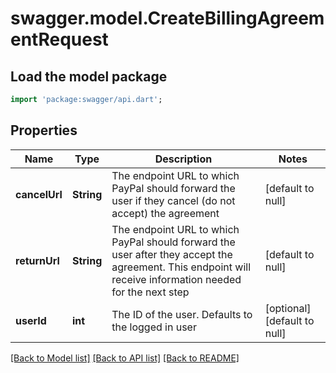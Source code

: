 # swagger.model.CreateBillingAgreementRequest

## Load the model package
```dart
import 'package:swagger/api.dart';
```

## Properties
Name | Type | Description | Notes
------------ | ------------- | ------------- | -------------
**cancelUrl** | **String** | The endpoint URL to which PayPal should forward the user if they cancel (do not accept) the agreement | [default to null]
**returnUrl** | **String** | The endpoint URL to which PayPal should forward the user after they accept the agreement. This endpoint will receive information needed for the next step | [default to null]
**userId** | **int** | The ID of the user. Defaults to the logged in user | [optional] [default to null]

[[Back to Model list]](../README.md#documentation-for-models) [[Back to API list]](../README.md#documentation-for-api-endpoints) [[Back to README]](../README.md)


